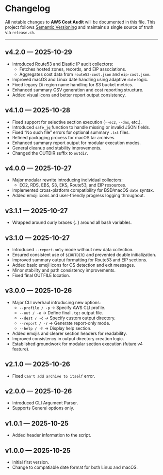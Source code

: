 # Changelog

All notable changes to **AWS Cost Audit** will be documented in this file.
This project follows [Semantic Versioning](https://semver.org/) and maintains
a single source of truth via `release.sh`.

---

## v4.2.0 — 2025-10-29
- Introduced Route53 and Elastic IP audit collectors:
  - Fetches hosted zones, records, and EIP associations.
  - Aggregates cost data from `route53-cost.json` and `eip-cost.json`.
- Improved macOS and Linux date handling using adaptive `date` logic.
- Fixed legacy `EU` region name handling for S3 bucket metrics.
- Enhanced summary CSV generation and cost reporting structure.
- Added visual icons and better report output consistency.

## v4.1.0 — 2025-10-28
- Fixed support for selective section execution (`--ec2`, `--dns`, etc.).
- Introduced `safe_jq` function to handle missing or invalid JSON fields.
- Fixed “No such file” errors for optional summary `.txt` files.
- Refined packaging process for macOS tar archives.
- Enhanced summary report output for modular execution modes.
- General cleanup and stability improvements.
- Changed the OUTDIR suffix to `outdir`.

## v4.0.0 — 2025-10-27
- Major modular rewrite introducing individual collectors:
  - EC2, RDS, EBS, S3, EKS, Route53, and EIP resources.
- Implemented cross-platform compatibility for BSD/macOS `date` syntax.
- Added emoji icons and user-friendly progress logging throughout.

## v3.1.1 — 2025-10-27
- Wrapped around curly braces {..} around all bash variables.

## v3.1.0 — 2025-10-27
- Introduced `--report-only` mode without new data collection.
- Ensured consistent use of `${OUTDIR}` and prevented double initialization.
- Improved summary output formatting for Route53 and EIP sections.
- Added basic emoji icons for OS detection and exit messages.
- Minor stability and path consistency improvements.
- Fixed final OUTFILE location.

## v3.0.0 — 2025-10-26
- Major CLI overhaul introducing new options:
  - `--profile / -p` → Specify AWS CLI profile.
  - `--out / -o` → Define final `.tgz` output file.
  - `--dest / -d` → Specify custom output directory.
  - `--report / -r` → Generate report-only mode.
  - `--help / -h` → Display help section.
- Added emojis and clearer section headers for readability.
- Improved consistency in output directory creation logic.
- Established groundwork for modular section execution (future v4 feature).

## v2.1.0 — 2025-10-26
- Fixed `Can't add archive to itself` error.

## v2.0.0 — 2025-10-26
- Introduced CLI Argument Parser.
- Supports General options only.

## v1.0.1 — 2025-10-25
- Added header information to the script.

## v1.0.0 — 2025-10-25
- Initial first version.
- Change to compatiable date format for both Linux and macOS.
